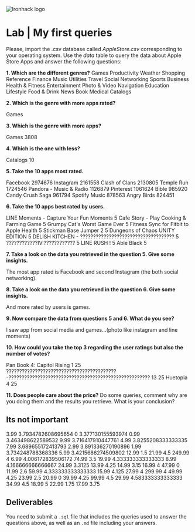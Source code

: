 ![Ironhack logo](https://i.imgur.com/1QgrNNw.png)

# Lab | My first queries

Please, import the .csv database called *AppleStore.csv* corresponding to your operating system. Use the *data* table to query the data about Apple Store Apps and answer the following questions: 

**1. Which are the different genres?**
Games
Productivity
Weather
Shopping
Reference
Finance
Music
Utilities
Travel
Social Networking
Sports
Business
Health & Fitness
Entertainment
Photo & Video
Navigation
Education
Lifestyle
Food & Drink
News
Book
Medical
Catalogs

**2. Which is the genre with more apps rated?**

Games

**3. Which is the genre with more apps?**

Games	3808

**4. Which is the one with less?**

Catalogs	10

**5. Take the 10 apps most rated.**

Facebook	2974676
Instagram	2161558
Clash of Clans	2130805
Temple Run	1724546
Pandora - Music & Radio	1126879
Pinterest	1061624
Bible	985920
Candy Crush Saga	961794
Spotify Music	878563
Angry Birds	824451


**6. Take the 10 apps best rated by users.**

LINE Moments - Capture Your Fun Moments	5
Cafe Story - Play Cooking & Farming Game	5
Grumpy Cat's Worst Game Ever	5
Fitness Sync for Fitbit to Apple Health	5
Stickman Base Jumper 2	5
Dungeons of Chaos UNITY EDITION	5
DELISH KITCHEN - ????????????????????????????????????	5
????????????IV:????????????	5
LINE RUSH !	5
Able Black	5

**7. Take a look on the data you retrieved in the question 5. Give some insights.**

The most app rated is Facebook and second Instagram (the both social networking).

**8. Take a look on the data you retrieved in the question 6. Give some insights.**

And more rated by users is games.

**9. Now compare the data from questions 5 and 6. What do you see?**

I saw app from social media and games...(photo like instagram and line moments)

**10. How could you take the top 3 regarding the user ratings but also the number of votes?**

Pan Book 4: Capitol Rising	1	25
??????????????????????????????????????????-??????????????????????????????????????????????????????	13	25
Huetopia	4	25

**11. Does people care about the price?** Do some queries, comment why are you doing them and the results you retrieve. What is your conclusion?
## Its not important

3.99	3.7934782608695654
0	3.377130155593974
0.99	3.463498622589532
9.99	3.716417910447761
4.99	3.8255208333333335
7.99	3.689655172413793
2.99	3.891336270190896
1.99	3.734248788368336
5.99	3.4215686274509802
12.99	1.5
21.99	4.5
249.99	4
6.99	4.006172839506172
74.99	3.5
19.99	4.333333333333333
8.99	4.166666666666667
24.99	3.3125
13.99	4.25
14.99	3.15
16.99	4
47.99	0
11.99	2.6
59.99	4.333333333333333
15.99	4.125
27.99	4
299.99	4
49.99	4.25
23.99	2.5
20.99	0
39.99	4.25
99.99	4.5
29.99	4.583333333333333
34.99	4.5
18.99	5
22.99	1.75
17.99	3.75

## Deliverables 
You need to submit a `.sql` file that includes the queries used to answer the questions above, as well as an `.md` file including your answers. 
